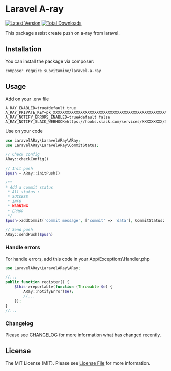 # Laravel A-ray

[![Latest Version](https://img.shields.io/github/v/tag/subvitamine/laravel-a-ray?sort=semver&label=version)](https://github.com/subvitamine/laravel-a-ray/)
[![Total Downloads](https://img.shields.io/packagist/dt/subvitamine/laravel-a-ray.svg?style=flat-square)](https://packagist.org/packages/subvitamine/laravel-a-ray)

This package assist create push on a-ray from laravel.

## Installation

You can install the package via composer:

```bash
composer require subvitamine/laravel-a-ray
```

## Usage

Add on your .env file

```dotenv
A_RAY_ENABLED=true#default true
A_RAY_PRIVATE_KEY=pk_XXXXXXXXXXXXXXXXXXXXXXXXXXXXXXXXXXXXXXXXXXXXXXXXXXXXXXXXXXXXXXXX
A_RAY_NOTIFY_ERRORS_ENABLED=true#default false
A_RAY_NOTIFY_SLACK_WEBHOOK=https://hooks.slack.com/services/XXXXXXXXX/XXXXXXXXX/XXXXXXXXXXXXXXXXXXXXXXXX
```

Use on your code

```php
use LaravelARay\LaravelARay\ARay;
use LaravelARay\LaravelARay\CommitStatus;

// Check config
ARay::checkConfig()

// Init push
$push = ARay::initPush()

/**
* Add a commit status
 * All status : 
 * SUCCESS
 * INFO
 * WARNING
 * ERROR
 */
$push->addCommit('commit message', ['commit' => 'data'], CommitStatus::SUCCESS)

// Send push
ARay::sendPush($push)
```

### Handle errors

For handle errors, add this code in your App\Exceptions\Handler.php

```php
use LaravelARay\LaravelARay\ARay;

//...
public function register() {
    $this->reportable(function (Throwable $e) {
        ARay::notifyError($e);
        //...
    });
}
//...

```

### Changelog

Please see [CHANGELOG](CHANGELOG.md) for more information what has changed recently.

## License

The MIT License (MIT). Please see [License File](LICENSE.md) for more information.

